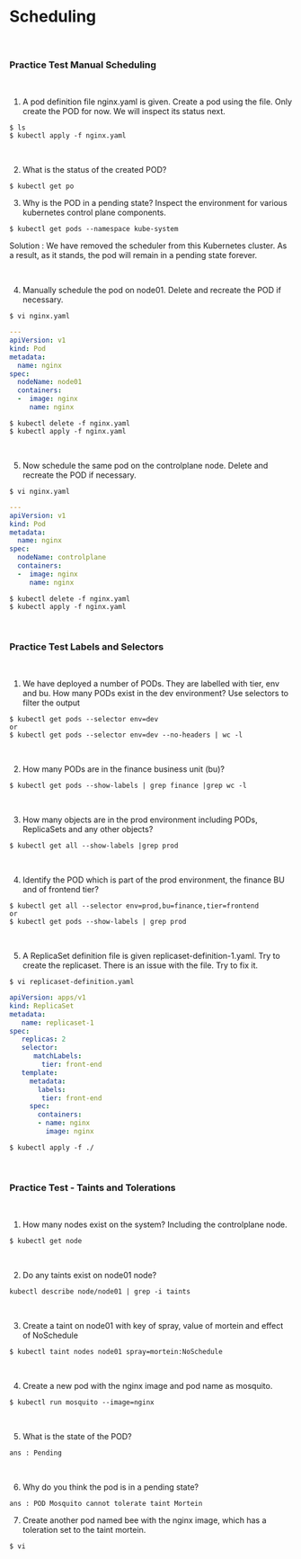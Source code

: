 # Scheduling

<br>

### Practice Test Manual Scheduling

<br>

1. A pod definition file nginx.yaml is given. Create a pod using the file.
Only create the POD for now. We will inspect its status next.

```
$ ls
$ kubectl apply -f nginx.yaml
```

<br>

2. What is the status of the created POD?

```
$ kubectl get po
```

3. Why is the POD in a pending state?
Inspect the environment for various kubernetes control plane components.

```
$ kubectl get pods --namespace kube-system
```
Solution : We have removed the scheduler from this Kubernetes cluster. As a result, as it stands, the pod will remain in a pending state forever.

<br>

4. Manually schedule the pod on node01.
Delete and recreate the POD if necessary.

```
$ vi nginx.yaml
```

```yaml
---
apiVersion: v1
kind: Pod
metadata:
  name: nginx
spec:
  nodeName: node01
  containers:
  -  image: nginx
     name: nginx
```

```
$ kubectl delete -f nginx.yaml
$ kubectl apply -f nginx.yaml
```

<br>

5. Now schedule the same pod on the controlplane node.
Delete and recreate the POD if necessary.

```
$ vi nginx.yaml
```

```yaml
---
apiVersion: v1
kind: Pod
metadata:
  name: nginx
spec:
  nodeName: controlplane
  containers:
  -  image: nginx
     name: nginx
```

```
$ kubectl delete -f nginx.yaml
$ kubectl apply -f nginx.yaml
```

<br>

### Practice Test Labels and Selectors

<br>

1. We have deployed a number of PODs. They are labelled with tier, env and bu. How many PODs exist in the dev environment?
Use selectors to filter the output

```
$ kubectl get pods --selector env=dev
or
$ kubectl get pods --selector env=dev --no-headers | wc -l
```

<br>

2. How many PODs are in the finance business unit (bu)?

```
$ kubectl get pods --show-labels | grep finance |grep wc -l
```

<br>

3. How many objects are in the prod environment including PODs, ReplicaSets and any other objects?

```
$ kubectl get all --show-labels |grep prod
```

<br>

4. Identify the POD which is part of the prod environment, the finance BU and of frontend tier?

```
$ kubectl get all --selector env=prod,bu=finance,tier=frontend
or
$ kubectl get pods --show-labels | grep prod
```

<br>

5. A ReplicaSet definition file is given replicaset-definition-1.yaml. Try to create the replicaset. There is an issue with the file. Try to fix it.

```
$ vi replicaset-definition.yaml
```

```yaml
apiVersion: apps/v1
kind: ReplicaSet
metadata:
   name: replicaset-1
spec:
   replicas: 2
   selector:
      matchLabels:
        tier: front-end
   template:
     metadata:
       labels:
        tier: front-end
     spec:
       containers:
       - name: nginx
         image: nginx
```

```
$ kubectl apply -f ./
```

<br>

### Practice Test - Taints and Tolerations 

<br>

1. How many nodes exist on the system?
Including the controlplane node.

```
$ kubectl get node
```

<br>

2. Do any taints exist on node01 node?

```
kubectl describe node/node01 | grep -i taints
```

<br>

3. Create a taint on node01 with key of spray, value of mortein and effect of NoSchedule

```
$ kubectl taint nodes node01 spray=mortein:NoSchedule
```

<br>

4. Create a new pod with the nginx image and pod name as mosquito.

```
$ kubectl run mosquito --image=nginx
```

<br>

5. What is the state of the POD?

```
ans : Pending
```

<br>

6. Why do you think the pod is in a pending state?

```
ans : POD Mosquito cannot tolerate taint Mortein
```

7. Create another pod named bee with the nginx image, which has a toleration set to the taint mortein.

```
$ vi
```

```yaml

```